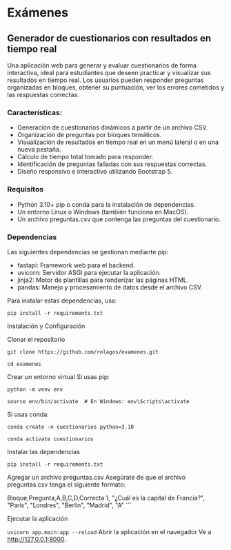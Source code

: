 # Exámenes
## Generador de cuestionarios con resultados en tiempo real

Una aplicación web para generar y evaluar cuestionarios de forma interactiva, ideal para estudiantes que deseen practicar y visualizar sus resultados en tiempo real. Los usuarios pueden responder preguntas organizadas en bloques, obtener su puntuación, ver los errores cometidos y las respuestas correctas.

### Características:

- Generación de cuestionarios dinámicos a partir de un archivo CSV.
- Organización de preguntas por bloques temáticos.
- Visualización de resultados en tiempo real en un menú lateral o en una nueva pestaña.
- Cálculo de tiempo total tomado para responder.
- Identificación de preguntas falladas con sus respuestas correctas.
- Diseño responsivo e interactivo utilizando Bootstrap 5.

### Requisitos

- Python 3.10+ pip o conda para la instalación de dependencias.
- Un entorno Linux o Windows (también funciona en MacOS).
- Un archivo preguntas.csv que contenga las preguntas del cuestionario.

### Dependencias

Las siguientes dependencias se gestionan mediante pip:

- fastapi: Framework web para el backend.
- uvicorn: Servidor ASGI para ejecutar la aplicación.
- jinja2: Motor de plantillas para renderizar las páginas HTML.
- pandas: Manejo y procesamiento de datos desde el archivo CSV.

Para instalar estas dependencias, usa:

`pip install -r requirements.txt`

Instalación y Configuración

Clonar el repositorio

`git clone https://github.com/rnlagos/examenes.git`  

`cd examenes`

Crear un entorno virtual Si usas pip:

`python -m venv env`  

`source env/bin/activate  # En Windows: env\Scripts\activate`

Si usas conda:

`conda create -n cuestionarios python=3.10`  

`conda activate cuestionarios`

Instalar las dependencias

`pip install -r requirements.txt`

Agregar un archivo preguntas.csv Asegúrate de que el archivo preguntas.csv tenga el siguiente formato:

Bloque,Pregunta,A,B,C,D,Correcta
1, "¿Cuál es la capital de Francia?", "París", "Londres", "Berlín", "Madrid", "A" ```

Ejecutar la aplicación

`uvicorn app.main:app --reload`
Abrir la aplicación en el navegador Ve a http://127.0.0.1:8000.
